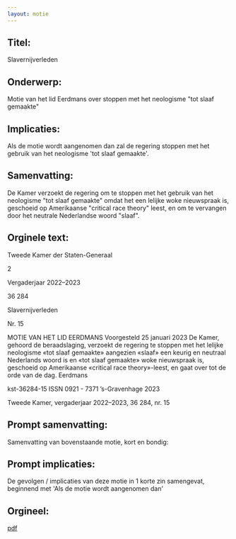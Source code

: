 ```yaml
---
layout: motie
---
```

## Titel:
Slavernijverleden
## Onderwerp:
Motie van het lid Eerdmans over stoppen met het neologisme "tot slaaf gemaakte" 
## Implicaties:

Als de motie wordt aangenomen dan zal de regering stoppen met het gebruik van het neologisme 'tot slaaf gemaakte'.
## Samenvatting:

De Kamer verzoekt de regering om te stoppen met het gebruik van het neologisme "tot slaaf gemaakte" omdat het een lelijke woke nieuwspraak is, geschoeid op Amerikaanse "critical race theory" leest, en om te vervangen door het neutrale Nederlandse woord "slaaf".
## Orginele text:


Tweede Kamer der Staten-Generaal

2

Vergaderjaar 2022–2023

36 284

Slavernijverleden

Nr. 15

MOTIE VAN HET LID EERDMANS
Voorgesteld 25 januari 2023
De Kamer,
gehoord de beraadslaging,
verzoekt de regering te stoppen met het lelijke neologisme «tot slaaf
gemaakte» aangezien «slaaf» een keurig en neutraal Nederlands woord is
en «tot slaaf gemaakte» woke nieuwspraak is, geschoeid op Amerikaanse
«critical race theory»-leest,
en gaat over tot de orde van de dag.
Eerdmans

kst-36284-15
ISSN 0921 - 7371
’s-Gravenhage 2023

Tweede Kamer, vergaderjaar 2022–2023, 36 284, nr. 15


## Prompt samenvatting:
Samenvatting van bovenstaande motie, kort en bondig:


## Prompt implicaties:
De gevolgen / implicaties van deze motie in 1 korte zin samengevat, beginnend met 'Als de motie wordt aangenomen dan' 

## Orgineel:
[pdf](https://gegevensmagazijn.tweedekamer.nl/OData/v4/2.0/Document(aaa05136-06e8-4e2b-a641-fc1780704db4)/resource)
